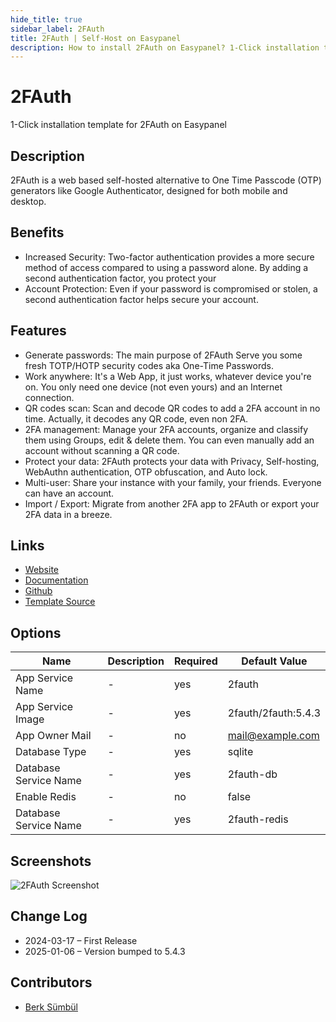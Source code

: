 ```yaml
---
hide_title: true
sidebar_label: 2FAuth
title: 2FAuth | Self-Host on Easypanel
description: How to install 2FAuth on Easypanel? 1-Click installation template for 2FAuth on Easypanel
---
```


<!-- generated -->

# 2FAuth

1-Click installation template for 2FAuth on Easypanel

## Description

2FAuth is a web based self-hosted alternative to One Time Passcode (OTP) generators like Google Authenticator, designed for both mobile and desktop.

## Benefits

- Increased Security: Two-factor authentication provides a more secure method of access compared to using a password alone. By adding a second authentication factor, you protect your
- Account Protection: Even if your password is compromised or stolen, a second authentication factor helps secure your account.

## Features

- Generate passwords: The main purpose of 2FAuth Serve you some fresh TOTP/HOTP security codes aka One-Time Passwords.
- Work anywhere: It's a Web App, it just works, whatever device you're on. You only need one device (not even yours) and an Internet connection.
- QR codes scan: Scan and decode QR codes to add a 2FA account in no time. Actually, it decodes any QR code, even non 2FA.
- 2FA management: Manage your 2FA accounts, organize and classify them using Groups, edit & delete them. You can even manually add an account without scanning a QR code.
- Protect your data: 2FAuth protects your data with Privacy, Self-hosting, WebAuthn authentication, OTP obfuscation, and Auto lock.
- Multi-user: Share your instance with your family, your friends. Everyone can have an account.
- Import / Export: Migrate from another 2FA app to 2FAuth or export your 2FA data in a breeze.

## Links

- [Website](https://2fauth.app/)
- [Documentation](https://docs.2fauth.app/)
- [Github](https://github.com/Bubka/2FAuth)
- [Template Source](https://github.com/easypanel-io/templates/tree/main/templates/2fauth)

## Options

Name | Description | Required | Default Value
-|-|-|-
App Service Name | - | yes | 2fauth
App Service Image | - | yes | 2fauth/2fauth:5.4.3
App Owner Mail | - | no | mail@example.com
Database Type | - | yes | sqlite
Database Service Name | - | yes | 2fauth-db
Enable Redis | - | no | false
Database Service Name | - | yes | 2fauth-redis

## Screenshots

![2FAuth Screenshot](./assets/screenshot.png)

## Change Log

- 2024-03-17 – First Release
- 2025-01-06 – Version bumped to 5.4.3

## Contributors

- [Berk Sümbül](https://berksmbl.com)
